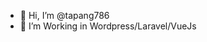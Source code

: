 - 👋 Hi, I’m @tapang786
- 👀 I’m Working in Wordpress/Laravel/VueJs

<!---
tapang786/tapang786 is a ✨ special ✨ repository because its `README.md` (this file) appears on your GitHub profile.
You can click the Preview link to take a look at your changes.
--->
